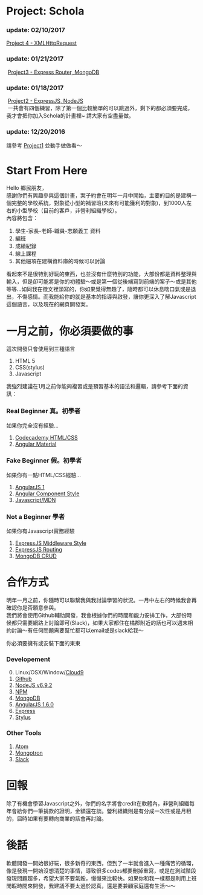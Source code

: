 # Project: Schola
### update: 02/10/2017
  [Project 4 - XMLHttpRequest](https://github.com/chunyenHuang/schola-demo/blob/master/project4/READMD.md#project-4)
### update: 01/21/2017
  [Project3 - Express Router, MongoDB](https://github.com/chunyenHuang/schola-demo/blob/master/project3/README.md#project-3)  
### update: 01/18/2017
  [Project2 - ExpressJS, NodeJS](https://github.com/chunyenHuang/schola-demo/blob/master/project2/README.md#project-2)  
  一共會有四個練習，除了第一個比較簡單的可以跳過外，剩下的都必須要完成，我才會把你加入Schola的計畫裡~ 請大家有空盡量做。
### update: 12/20/2016
  請參考 [Project1](https://github.com/chunyenHuang/schola-demo/tree/master/project1#your-first-project) 並動手做做看～
# Start From Here
Hello 鄉民朋友，  
感謝你們有興趣參與這個計畫，案子約會在明年一月中開始，主要的目的是建構一個完整的學校系統，對象從小型的補習班(未來有可能獲利的對象)，到1000人左右的小型學校（目前的客戶，非營利組織學校）。  
內容將包含：    

1. 學生-家長-老師-職員-志願義工 資料  
2. 編班  
3. 成績紀錄  
4. 線上課程  
5. 其他細項在建構資料庫的時候可以討論  

看起來不是很特別好玩的東西，也並沒有什麼特別的功能，大部份都是資料整理與輸入，但是卻可能將是你的初體驗～或是第一個從後端寫到前端的案子～或是其他等等...如同我在徵文裡頭寫的，你如果覺得無趣了，隨時都可以休息喘口氣或是退出，不傷感情。而我能給你的就是基本的指導與啟發，讓你更深入了解Javascript這個語言，以及現在的網頁開發案。
  
# 一月之前，你必須要做的事
這次開發只會使用到三種語言

1. HTML 5  
2. CSS(stylus)  
3. Javascript  

我強烈建議在1月之前你能夠複習或是預習基本的語法和邏輯，請參考下面的資訊：

### Real Beginner 真。初學者
如果你完全沒有經驗...

1. [Codecademy HTML/CSS](https://www.codecademy.com/learn/web)  
2. [Angular Material](https://material.angularjs.org/latest/)

### Fake Beginner 假。初學者 
如果你有一點HTML/CSS經驗...

1. [AngularJS 1](https://docs.angularjs.org/guide)  
2. [Angular Component Style](https://toddmotto.com/exploring-the-angular-1-5-component-method/)  
3. [Javascript/MDN](https://developer.mozilla.org/en-US/docs/Web/JavaScript)  

### Not a Beginner 學者 
如果你有Javascript實務經驗

1. [ExpressJS Middleware Style](http://expressjs.com/en/guide/using-middleware.html)  
2. [ExpressJS Routing](https://expressjs.com/en/guide/routing.html)  
3. [MongoDB CRUD](https://docs.mongodb.com/manual/crud/)  

# 合作方式
明年一月之前，你隨時可以聯繫我與我討論學習的狀況。一月中左右的時候我會再確認你是否願意參與。  
我們將會使用Github輔助開發，我會根據你們的時間和能力安排工作，大部份時候都只需要網路上討論即可(Slack)，如果大家都住在橘郡附近的話也可以週末相約討論～有任何問題需要幫忙都可以email或是slack給我～   

你必須要擁有或安裝下面的東東
### Developement 
0. Linux/OSX/Window/[Cloud9](https://c9.io/)  
1. [Github](https://github.com)  
2. [NodeJS v6.9.2](https://nodejs.org/en/)  
3. [NPM](https://www.npmjs.com/)  
4. [MongoDB](https://www.mongodb.com)  
5. [AngularJS 1.6.0](https://angularjs.org/)  
6. [Express](http://expressjs.com/)
7. [Stylus](http://stylus-lang.com/)  

### Other Tools
1. [Atom](https://atom.io/)  
2. [Mongotron](http://mongotron.io/)  
3. [Slack](https://slack.com/)  

# 回報
除了有機會學習Javascript之外，你們的名字將會credit在軟體內，非營利組織每年會給你們一筆捐款的證明，金額還在談。營利組織則是有分成一次性或是月租的，屆時如果有要轉向商業的話會再討論。

# 後話
軟體開發一開始很好玩，很多新奇的東西，但到了一半就會進入一種痛苦的循環，像是發現一開始沒想清楚的事情，導致很多codes都要刪掉重寫，或是在測試階段發現問題超多，希望大家不要氣餒，慢慢來比較快。如果你和我一樣都是利用上班閒暇時間來開發，我建議不要太過於認真，還是要兼顧家庭還有生活～～

